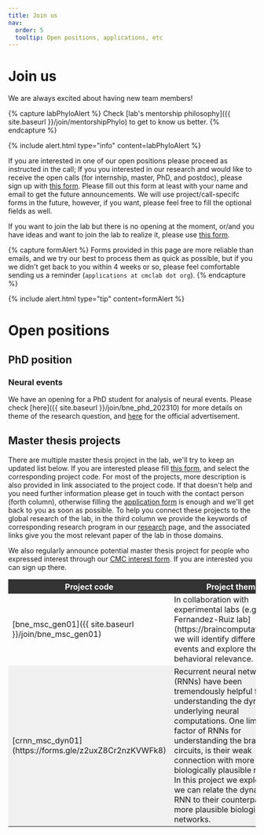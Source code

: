```yaml
---
title: Join us
nav:
  order: 5
  tooltip: Open positions, applications, etc
---
```


# Join us


We are always excited about having new team members!

{% capture labPhyloAlert %}
Check [lab's mentorship philosophy]({{ site.baseurl }}/join/mentorshipPhylo) to get to know us better.
{% endcapture %}

{%
  include alert.html
  type="info"
  content=labPhyloAlert
%}

If you are interested in one of our open positions please proceed as instructed in the call; 
If you you interested in our research and would like to receive the open calls (for internship, master, PhD, and postdoc), please sign up with [this form](https://docs.google.com/forms/d/e/1FAIpQLSd8V5Mu8d-JwZXjs_Ck5toLl0IBg5pTpTrZs4A_QW-71pi13A/viewform?usp=sf_link).
Please fill out this form at least with your name and email to get the future announcements. We will use project/call-specifc forms in the future, however, if you want, please feel free to fill the optional fields as well.

If you want to join the lab but there is no opening at the moment, or/and you have ideas and want to join the lab to realize it, please use [this form](https://docs.google.com/forms/d/e/1FAIpQLSd8V5Mu8d-JwZXjs_Ck5toLl0IBg5pTpTrZs4A_QW-71pi13A/viewform?usp=sf_link). 

{% capture formAlert %}
Forms provided in this page are more reliable than emails, and we try our best to process them as quick as possible, but if you we didn't get back to you within 4 weeks or so, please feel comfortable sending us a reminder (<tt>`applications at cmclab dot org`</tt>).
{% endcapture %}

{%
  include alert.html
  type="tip"
  content=formAlert
%}

# Open positions
## PhD position
### Neural events
We have an opening for a PhD student for analysis of neural events. Please check [here]({{ site.baseurl }}/join/bne_phd_202310) for more details on theme of the research question, and [here](https://www.uniklinikum-dresden.de/de/jobs-und-karriere/stellenangebote/wissenschaft/phd-position-m-f-x) for the official advertisement.

## Master thesis projects

There are multiple master thesis project in the lab, 
we'll try to keep an updated list below.
If you are interested please fill [this form](https://forms.gle/wGbSMoEdqBXBtaG3A), and select the corresponding project code. 
For most of the projects, more description is also provided in link associated to the 
project code.
If that doesn't help and you need further information please get in touch with the contact person (forth column), otherwise filling the [application form](https://forms.gle/wGbSMoEdqBXBtaG3A) is enough and we'll get back to you as soon as possible.
To help you connect these projects to the global research of the lab, in the third column we provide the keywords of corresponding research program in our [research](/research) page, and the associated links give you the most relevant paper of the lab in those domains.

We also regularly announce potential master thesis project for people who expressed interest through our [CMC interest form](https://docs.google.com/forms/d/e/1FAIpQLSd8V5Mu8d-JwZXjs_Ck5toLl0IBg5pTpTrZs4A_QW-71pi13A/viewform?usp=sf_link). 
If you are interested you can sign up there.


<table>
<!-- header -->
<tr style="background-color: #333; color: white;">
<th>Project code</th>
<th>Project theme</th>
<th>Related research program(s)</th>
<th>Contact person</th>
</tr>
<!-- start of block -->
<!-- start of row -->
<!-- neural event -->
<tr>
<td>
[bne_msc_gen01]({{ site.baseurl }}/join/bne_msc_gen01)
</td>
 <td style="text-align: left;">
	In collaboration with experimental labs (e.g., [Oliva-Fernandez-Ruiz lab](https://braincomputation.org/)) we will identify different neural events and explore their behavioral relevance. 
</td>
<td>
[MNBD]({{ site.baseurl }}/publications/?search=%22tag:%20cognition%22),
[CFDN]({{ site.baseurl }}/publications/?search=%22tag:%20cognition%22)
</td>
<td>
[Shervin Safavi]({{ site.baseurl }}/members/shervin-safavi)
</td>
</tr>
<!-- end of row -->
<!-- start of row -->
<tr style="background-color: #f0f0f0;">
<td>
[crnn_msc_dyn01](https://forms.gle/z2uxZ8Cr2nzKVWFk8)
</td>
 <td style="text-align: left;">
Recurrent neural networks (RNNs) have been tremendously helpful for understanding the dynamics underlying neural computations. 
One limiting factor of RNNs for understanding the brain circuits, 
is their weak connection with more biologically plausible networks. 
In this project we explore how we can relate the dynamics of RNN to their counterparts in more plausible biological neural networks. 
</td>
<td>
[MNBD]({{ site.baseurl }}/publications/?search=%22tag:%20cognition%22),
[CFDN]({{ site.baseurl }}/publications/?search=%22tag:%20cognition%22)
</td>
<td>
{%
include portrait.html
lookup="shervin-safavi"
style="tiny"
%}
</td>
</tr>
<!-- end of row -->
<!-- start of block -->
</table>


